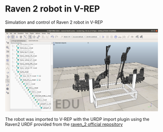 Raven 2 robot in V-REP
======================

Simulation and control of Raven 2 robot in V-REP

<p align="center">
    <img src="./screenshot.png">
</p>

The robot was imported to V-REP with the URDP import plugin using the Raven2 URDF provided from the
[raven_2 official repository](https://github.com/rll/raven_2/tree/master/raven_2_params/data)
